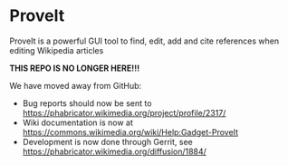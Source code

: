 # ProveIt

ProveIt is a powerful GUI tool to find, edit, add and cite references when editing Wikipedia articles

**THIS REPO IS NO LONGER HERE!!!**

We have moved away from GitHub:
* Bug reports should now be sent to https://phabricator.wikimedia.org/project/profile/2317/
* Wiki documentation is now at https://commons.wikimedia.org/wiki/Help:Gadget-ProveIt
* Development is now done through Gerrit, see https://phabricator.wikimedia.org/diffusion/1884/